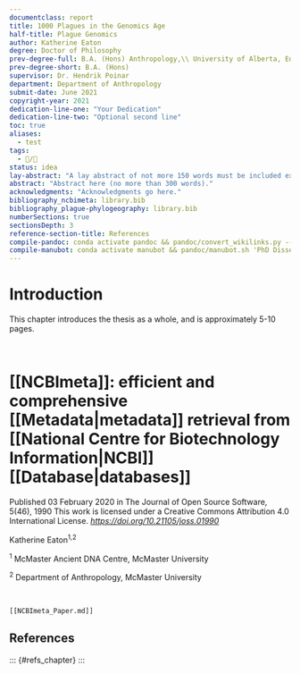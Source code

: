 ```yaml
---
documentclass: report
title: 1000 Plagues in the Genomics Age
half-title: Plague Genomics
author: Katherine Eaton
degree: Doctor of Philosophy
prev-degree-full: B.A. (Hons) Anthropology,\\ University of Alberta, Edmonton, Canada
prev-degree-short: B.A. (Hons)
supervisor: Dr. Hendrik Poinar
department: Department of Anthropology
submit-date: June 2021
copyright-year: 2021
dedication-line-one: "Your Dedication"
dedication-line-two: "Optional second line"
toc: true
aliases:
  - test
tags:
  - 📝/🌱
status: idea
lay-abstract: "A lay abstract of not more 150 words must be included explaining the key goals and contributions of the thesis in lay terms that is accessible to the general public."
abstract: "Abstract here (no more than 300 words)."
acknowledgments: "Acknowledgments go here."
bibliography_ncbimeta: library.bib
bibliography_plague-phylogeography: library.bib
numberSections: true
sectionsDepth: 3
reference-section-title: References
compile-pandoc: conda activate pandoc && pandoc/convert_wikilinks.py --input 'PhD Dissertation Obsidian.md' --output 'PhD Dissertation Plain.md' && pandoc -s 'PhD Dissertation Plain.md' -o 'PhD Dissertation Plain.pdf' --template pandoc/templates/thesis_mcmaster_pandoc/mcmaster_thesis.tex --lua-filter pandoc/lua-filters/include-files/include-files.lua --lua-filter pandoc/lua-filters/multiple-bibliographies/multiple-bibliographies.lua --filter pandoc-crossref --citeproc --bibliography pandoc/bib/library.bib --csl pandoc/csl/apa.csl
compile-manubot: conda activate manubot && pandoc/manubot.sh 'PhD Dissertation Obsidian.md' pandoc/bib/library.json ../../rootstock
---
```


# Introduction

This chapter introduces the thesis as a whole, and is approximately 5-10 pages.

<div style="page-break-after: always; visibility: hidden">\pagebreak</div>

# [[NCBImeta]]: efficient and comprehensive [[Metadata|metadata]] retrieval from [[National Centre for Biotechnology Information|NCBI]] [[Database|databases]]

Published 03 February 2020 in The Journal of Open Source Software, 5(46), 1990
This work is licensed under a Creative Commons Attribution 4.0 International License.
*https://doi.org/10.21105/joss.01990*

Katherine Eaton<sup>1,2</sup>

<sup>1</sup> McMaster Ancient DNA Centre, McMaster University

<sup>2</sup> Department of Anthropology, McMaster University

<div style="page-break-after: always; visibility: hidden">\pagebreak</div>

<!--  Include Paper with Transclusion -->

```{.include shift-heading-level-by=1}
[[NCBImeta_Paper.md]]
```

## References

::: {#refs_chapter}
:::

<div style="page-break-after: always; visibility: hidden">\pagebreak</div>
